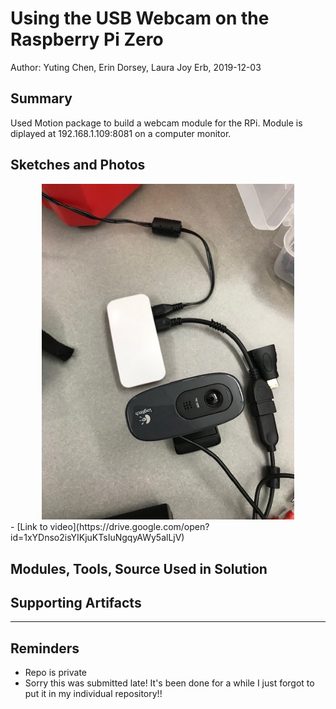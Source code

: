 #  Using the USB Webcam on the Raspberry Pi Zero

Author: Yuting Chen, Erin Dorsey, Laura Joy Erb, 2019-12-03

## Summary
Used Motion package to build a webcam module for the RPi. Module is diplayed at 192.168.1.109:8081 on a computer monitor. 

## Sketches and Photos
<center><img src="./images/IMG_6767.jpg" width="80%" /></center>
- [Link to video](https://drive.google.com/open?id=1xYDnso2isYIKjuKTsIuNgqyAWy5alLjV)

## Modules, Tools, Source Used in Solution


## Supporting Artifacts


-----

## Reminders
- Repo is private
- Sorry this was submitted late! It's been done for a while I just forgot to put it in my individual repository!!
